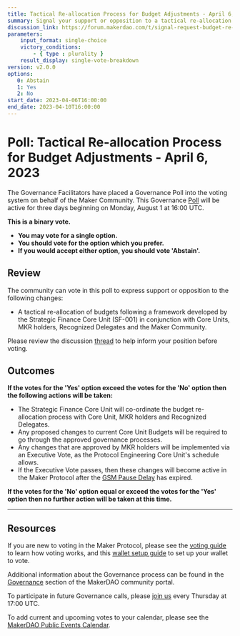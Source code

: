 ```yaml
---
title: Tactical Re-allocation Process for Budget Adjustments - April 6, 2023
summary: Signal your support or opposition to a tactical re-allocation process for budget adjustments.
discussion_link: https://forum.makerdao.com/t/signal-request-budget-re-allocation-core-unit-accountability-framework/16788
parameters:
    input_format: single-choice
    victory_conditions:
        - { type : plurality }
    result_display: single-vote-breakdown
version: v2.0.0
options:
   0: Abstain
   1: Yes
   2: No
start_date: 2023-04-06T16:00:00
end_date: 2023-04-10T16:00:00
---
```

# Poll: Tactical Re-allocation Process for Budget Adjustments - April 6, 2023

The Governance Facilitators have placed a Governance Poll into the voting system on behalf of the Maker Community. This Governance [Poll](https://community-development.makerdao.com/en/learn/governance/on-chain-gov) will be active for three days beginning on Monday, August 1 at 16:00 UTC.

**This is a binary vote.**
- **You may vote for a single option.**
- **You should vote for the option which you prefer.**
- **If you would accept either option, you should vote 'Abstain'.**

## Review

The community can vote in this poll to express support or opposition to the following changes:

* A tactical re-allocation of budgets following a framework developed by the Strategic Finance Core Unit (SF-001) in conjunction with Core Units, MKR holders, Recognized Delegates and the Maker Community.

Please review the discussion [thread](https://forum.makerdao.com/t/signal-request-budget-re-allocation-core-unit-accountability-framework/16788) to help inform your position before voting.

## Outcomes

**If the votes for the 'Yes' option exceed the votes for the 'No' option then the following actions will be taken:**
* The Strategic Finance Core Unit will co-ordinate the budget re-allocation process with Core Unit, MKR holders and Recognized Delegates.
* Any proposed changes to current Core Unit Budgets will be required to go through the approved governance processes.
* Any changes that are approved by MKR holders will be implemented via an Executive Vote, as the Protocol Engineering Core Unit's schedule allows.
* If the Executive Vote passes, then these changes will become active in the Maker Protocol after the [GSM Pause Delay](https://manual.makerdao.com/parameter-index/core/param-gsm-pause-delay) has expired.

**If the votes for the 'No' option equal or exceed the votes for the 'Yes' option then no further action will be taken at this time.**

---

## Resources

If you are new to voting in the Maker Protocol, please see the [voting guide](https://community-development.makerdao.com/en/learn/governance/how-voting-works/) to learn how voting works, and this [wallet setup guide](https://community-development.makerdao.com/en/learn/governance/voting-setup/) to set up your wallet to vote.

Additional information about the Governance process can be found in the [Governance](https://community-development.makerdao.com/en/learn/governance) section of the MakerDAO community portal.

To participate in future Governance calls, please [join us](https://github.com/makerdao/community/tree/master/governance/governance-and-risk-meetings) every Thursday at 17:00 UTC.

To add current and upcoming votes to your calendar, please see the [MakerDAO Public Events Calendar](https://calendar.google.com/calendar/embed?src=makerdao.com_3efhm2ghipksegl009ktniomdk%40group.calendar.google.com&ctz=UTC&mode=week&showCalendars=0&showPrint=0).